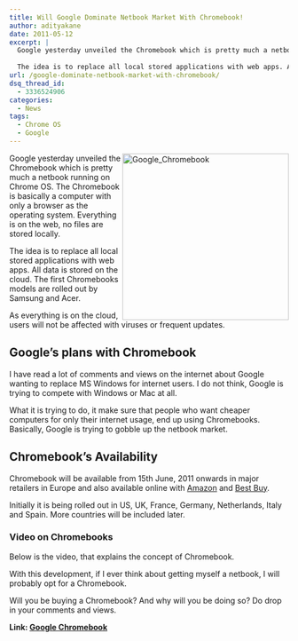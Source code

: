```yaml
---
title: Will Google Dominate Netbook Market With Chromebook!
author: adityakane
date: 2011-05-12
excerpt: |
  Google yesterday unveiled the Chromebook which is pretty much a netbook running on Chrome OS. The Chromebook is basically a computer with only a browser as the operating system. Everything is on the web, no files are stored locally.
  
  The idea is to replace all local stored applications with web apps. All data is stored on the cloud. The first Chromebooks models are rolled out by Samsung and Acer.
url: /google-dominate-netbook-market-with-chromebook/
dsq_thread_id:
  - 3336524906
categories:
  - News
tags:
  - Chrome OS
  - Google
---
```

[<img style="background-image: none; padding-left: 0px; padding-right: 0px; display: inline; float: right; padding-top: 0px; border: 0px;" title="Google_Chromebook" src="http://cdn.devilsworkshop.org/files/2011/05/Google_Chromebook_thumb.png" border="0" alt="Google_Chromebook" width="300" height="300" align="right" />][1]Google yesterday unveiled the Chromebook which is pretty much a netbook running on Chrome OS. The Chromebook is basically a computer with only a browser as the operating system. Everything is on the web, no files are stored locally.

The idea is to replace all local stored applications with web apps. All data is stored on the cloud. The first Chromebooks models are rolled out by Samsung and Acer.

As everything is on the cloud, users will not be affected with viruses or frequent updates.

## Google&#8217;s plans with Chromebook

I have read a lot of comments and views on the internet about Google wanting to replace MS Windows for internet users. I do not think, Google is trying to compete with Windows or Mac at all.

What it is trying to do, it make sure that people who want cheaper computers for only their internet usage, end up using Chromebooks. Basically, Google is trying to gobble up the netbook market.

## Chromebook’s Availability

Chromebook will be available from 15th June, 2011 onwards in major retailers in Europe and also available online with <a href="http://www.amazon.com/gp/browse.html?node=2858603011" onclick="_gaq.push(['_trackEvent', 'outbound-article', 'http://www.amazon.com/gp/browse.html?node=2858603011', 'Amazon']);" >Amazon</a> and <a href="http://www.bestbuy.com/site/Computers-Promotions/null/pcmcat241800050013.c?id=pcmcat241800050013&DCMP=rdr5387" onclick="_gaq.push(['_trackEvent', 'outbound-article', 'http://www.bestbuy.com/site/Computers-Promotions/null/pcmcat241800050013.c?id=pcmcat241800050013&DCMP=rdr5387', 'Best Buy']);" >Best Buy</a>.

Initially it is being rolled out in US, UK, France, Germany, Netherlands, Italy and Spain. More countries will be included later.

### Video on Chromebooks

Below is the video, that explains the concept of Chromebook.



With this development, if I ever think about getting myself a netbook, I will probably opt for a Chromebook.

Will you be buying a Chromebook? And why will you be doing so? Do drop in your comments and views.

**Link: <a href="http://www.google.com/chromebook" onclick="_gaq.push(['_trackEvent', 'outbound-article', 'http://www.google.com/chromebook', 'Google Chromebook']);" >Google Chromebook</a>**

 [1]: http://cdn.devilsworkshop.org/files/2011/05/Google_Chromebook.png
